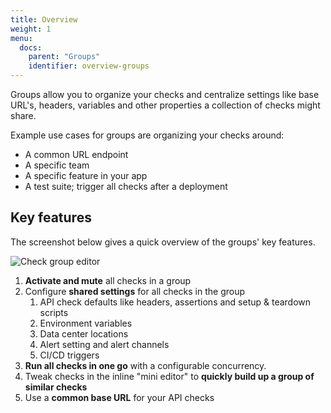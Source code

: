 ```yaml
---
title: Overview
weight: 1
menu:
  docs:
    parent: "Groups"
    identifier: overview-groups
---
```


Groups allow you to organize your checks and centralize settings like base URL's, headers, variables and other properties
a collection of checks might share. 

Example use cases for groups are organizing your checks around:

- A common URL endpoint
- A specific team
- A specific feature in your app
- A test suite; trigger all checks after a deployment

## Key features

The screenshot below gives a quick overview of the groups' key features.

![Check group editor](/docs/images/groups/group-editor.png)

1. **Activate and mute** all checks in a group
2. Configure **shared settings** for all checks in the group
    1. API check defaults like headers, assertions and setup & teardown scripts
    2. Environment variables
    3. Data center locations
    4. Alert setting and alert channels
    5. CI/CD triggers
3. **Run all checks in one go** with a configurable concurrency.
4. Tweak checks in the inline "mini editor" to **quickly build up a group of similar checks**
5. Use a **common base URL** for your API checks      

